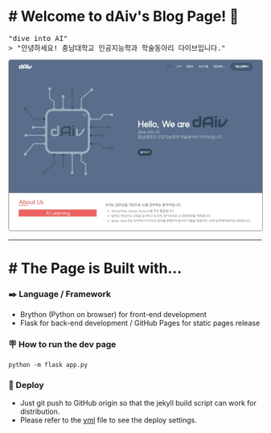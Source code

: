 # # Welcome to dAiv's Blog Page! 👋

<pre>
"dive into AI"
> "안녕하세요! 충남대학교 인공지능학과 학술동아리 다이브입니다."
</pre>

<img src="./preview.png" style="border: 1px solid grey; border-radius: 4px"/>

---

# # The Page is Built with...

### ✒️ Language / Framework
- Brython (Python on browser) for front-end development
- Flask for back-end development / GitHub Pages for static pages release

### 🪧 How to run the dev page
```shell
python -m flask app.py
```

### 📲 Deploy
- Just git push to GitHub origin so that the jekyll build script can work for distribution.
- Please refer to the [yml](./.github/workflows/jekyll-gh-pages.yml) file to see the deploy settings.